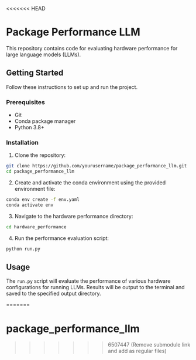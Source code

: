 <<<<<<< HEAD
# Package Performance LLM

This repository contains code for evaluating hardware performance for large language models (LLMs).

## Getting Started

Follow these instructions to set up and run the project.

### Prerequisites

- Git
- Conda package manager
- Python 3.8+

### Installation

1. Clone the repository:
```bash
git clone https://github.com/yourusername/package_performance_llm.git
cd package_performance_llm
```

2. Create and activate the conda environment using the provided environment file:
```bash
conda env create -f env.yaml
conda activate env
```

3. Navigate to the hardware performance directory:
```bash
cd hardware_performance
```

4. Run the performance evaluation script:
```bash
python run.py
```

## Usage

The `run.py` script will evaluate the performance of various hardware configurations for running LLMs. Results will be output to the terminal and saved to the specified output directory.


=======
# package_performance_llm
>>>>>>> 6507447 (Remove submodule link and add as regular files)
